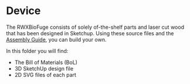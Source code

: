 Device
======

The RWXBioFuge consists of solely of-the-shelf parts and laser cut wood that has been designed in Sketchup. Using these source files and the [Assembly Guide][1], you can build your own.

In this folder you will find:

- The Bill of Materials (BoL)
- 3D SketchUp design file
- 2D SVG files of each part

[1]: https://github.com/PieterVanBoheemen/RWXBioFuge/blob/master/Docs/Guide/
